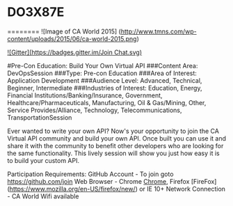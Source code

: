 # DO3X87E
========
![Image of CA World 2015] (http://www.tmns.com/wp-content/uploads/2015/06/ca-world-2015.png)

[![Gitter](https://badges.gitter.im/Join Chat.svg)](https://gitter.im/DevTestSolutions/DO3X87E?utm_source=badge&utm_medium=badge&utm_campaign=pr-badge&utm_content=badge)

#Pre-Con Education:  Build Your Own Virtual API
###Content Area: DevOpsSession 
###Type: Pre-con Education
###Area of Interest: Application Development
###Audience Level: Advanced, Technical, Beginner, Intermediate
###Industries of Interest: Education, Energy, Financial Institutions/Banking/Insurance, Government, Healthcare/Pharmaceuticals, Manufacturing, Oil & Gas/Mining, Other, Service Provides/Alliance, Technology, Telecommunications, TransportationSession 

Ever wanted to write your own API? Now's your opportunity to join the CA Virtual API community and build your own API. Once built you can use it and share it with the community to benefit other developers who are looking for the same functionality. This lively session will show you just how easy it is to build your custom API.

Participation Requirements:
GitHub Account - To join goto https://github.com/join
Web Browser - Chrome [Chrome](https://www.google.com/chrome/), Firefox [FireFox] (https://www.mozilla.org/en-US/firefox/new/) or IE 10+
Network Connection - CA World Wifi available
